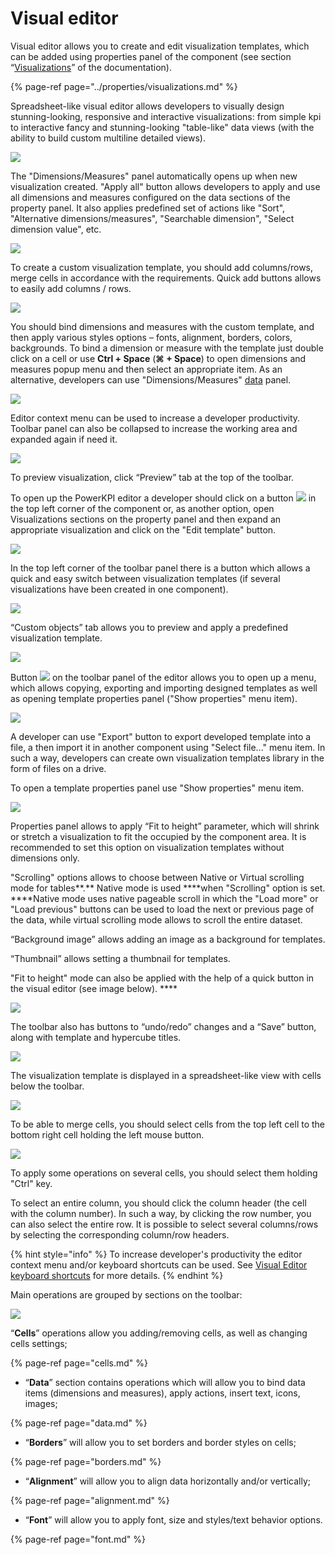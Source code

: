 # Visual editor

Visual editor allows you to create and edit visualization templates, which can be added using properties panel of the component \(see section “[Visualizations](../properties/visualizations.md)” of the documentation\).

{% page-ref page="../properties/visualizations.md" %}

Spreadsheet-like visual editor allows developers to visually design stunning-looking, responsive and interactive visualizations: from simple kpi to interactive fancy and stunning-looking "table-like" data views \(with the ability to build custom multiline detailed views\).

![](../.gitbook/assets/visualeditor1.png)

The "Dimensions/Measures" panel automatically opens up when new visualization created. "Apply all" button allows developers to apply and use all dimensions and measures configured on the data sections of the property panel. It also applies predefined set of actions like "Sort", "Alternative dimensions/measures", "Searchable dimension", "Select dimension value", etc.

![](../.gitbook/assets/productivityenhancements.gif)

To create a custom visualization template, you should add columns/rows, merge cells in accordance with the requirements.  Quick add buttons allows to easily add columns / rows.

![](../.gitbook/assets/quickaddcellsbuttons.gif)

You should bind dimensions and measures with the custom template, and then apply various styles options – fonts, alignment, borders, colors, backgrounds. To bind a dimension or measure with the template just double click on a cell or use **Ctrl + Space** \(**⌘ + Space**\)  to open dimensions and measures popup menu and then select an appropriate item. As an alternative, developers can use "Dimensions/Measures" [data](data.md) panel.

![](../.gitbook/assets/dimsmeasurespopup.gif)

Editor context menu can be used to increase a developer productivity. Toolbar panel can also be collapsed to increase the working area and expanded again if need it.

![](../.gitbook/assets/contextmenu.gif)

To preview visualization, click “Preview” tab at the top of the toolbar. 

To open up the PowerKPI editor a developer should click on a button ![](../.gitbook/assets/image%20%28151%29.png) in the top left corner of the component or, as another option, open Visualizations sections on the property panel and then expand an appropriate  visualization and click on the "Edit template" button.

![](../.gitbook/assets/neweditmode.gif)

In the top left corner of the toolbar panel there is a button which allows a quick and easy switch between visualization templates \(if several visualizations have been created in one component\).

![](../.gitbook/assets/image%20%28100%29.png)

“Custom objects” tab allows you to preview and apply a predefined visualization template.

![](../.gitbook/assets/image%20%2874%29.png)



Button ![](../.gitbook/assets/menubutton.png) on the toolbar panel of the editor allows you to open up a menu, which allows copying, exporting and importing designed templates as well as opening template properties panel \("Show properties" menu item\). 

![](../.gitbook/assets/templatemenu.png)

A developer can use "Export" button to export developed template into a file, a then import it in another component using "Select file..." menu item. In such a way, developers can create own visualization templates library in the form of files on a drive.

To open a template properties panel use "Show properties" menu item.

![](../.gitbook/assets/templateprops.png)

Properties panel allows to apply “Fit to height” parameter, which will shrink or stretch a visualization to fit the occupied by the component area. It is recommended to set this option on visualization templates without dimensions only.

"Scrolling" options allows to choose between Native or Virtual scrolling mode for tables**.** Native mode is used ****when "Scrolling" option is set. ****Native mode uses native pageable scroll in which the  "Load more" or "Load previous" buttons can be used to load the next or previous page of the data, while virtual scrolling mode allows to scroll the entire dataset.

“Background image” allows adding an image as a background for templates. 

“Thumbnail” allows setting a thumbnail for templates.

"Fit to height" mode can also be applied with the help of a quick button in the visual editor \(see image below\). ****

![](../.gitbook/assets/fitheight.gif)

The toolbar also has buttons to “undo/redo” changes and a “Save” button, along with template and hypercube titles.

![](../.gitbook/assets/image%20%2842%29.png)

The visualization template is displayed in a spreadsheet-like view with cells below the toolbar.

![](../.gitbook/assets/image%20%2839%29.png)

To be able to merge cells, you should select cells from the top left cell to the bottom right cell holding the left mouse button.

![](../.gitbook/assets/image%20%28135%29.png)

To apply some operations on several cells, you should select them holding "Ctrl" key.

To select an entire column, you should click the column header \(the cell with the column number\). In such a way, by clicking the row number, you can also select the entire row. It is possible to select several columns/rows by selecting the corresponding column/row headers.

{% hint style="info" %}
To increase developer's productivity the editor context menu and/or keyboard shortcuts can be used. See [Visual Editor keyboard shortcuts](visual-editor-keyboard-shortcuts.md) for more details.
{% endhint %}

Main operations are grouped by sections on the toolbar:

![](../.gitbook/assets/visualeditortoolbar.png)

“**Cells**” operations allow you adding/removing cells, as well as changing cells settings;

{% page-ref page="cells.md" %}

*  “**Data**” section contains operations which will allow you to bind data items \(dimensions and measures\), apply actions, insert text, icons, images;

{% page-ref page="data.md" %}

*  “**Borders**” will allow you to set borders and border styles on cells;

{% page-ref page="borders.md" %}

*  “**Alignment**” will allow you to align data horizontally and/or vertically;

{% page-ref page="alignment.md" %}

*  “**Font**” will allow you to apply font, size and styles/text behavior options.

{% page-ref page="font.md" %}

